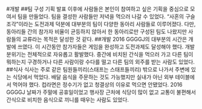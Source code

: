 #개발
##팀 구성
	기획 발표 이후에 사람들은 본인이 참여하고 싶은 기획을 중심으로 모여서 팀을 만들었다. 팀을 결성한 사람들만 저녁을 먹으러 나갈 수 있었다. “사혼의 구슬조각”이라는 도전과제 덕분에 대부분의 팀이 다양한 동아리 사람들로 이루어졌다. 다만, 동아리들 간의 참가자 비율이 균등하지 않아서 한 동아리로만 구성된 팀도 나왔지만 사람들의 교류라는 목적은 달성한 것 같다.
##개발
	2016 GGGGJ의 대부분의 시간은 개발에 쓰였다. 이 시간동안 참가자들은 게임을 완성하고 도전과제도 달성해야 했다. 개발 분위기는 전체적으로 자유롭고 활발했다. 중간에 비치된 간식을 먹으러 가고 다른 팀이 뭐하는지 구경하거나 다른 사람이랑 수다를 떨고 다른 팀의 외주를 받는 사람도 있었다. 
##식사
	식사는 주로 같은 팀원들끼리(스태프는 스태프들끼리) 밖으로 나가서 주변에 있는 식당에서 먹었다. 배달 음식을 주문하는 것도 가능했지만 실내가 아닌 외부 테이블에서 먹어야 했다. 컵라면은 정수기가 없고 청결상의 이유로 먹으면 안됐었다. 2016 GGGGJ 날짜가 주말에 공휴일이었고 행사장 근처에 식당이 많이 없고 교통이 불편해서 간식으로 비치한 음식으로 끼니를 때우는 사람도 있었다.
